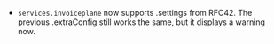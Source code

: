 - `services.invoiceplane` now supports .settings from RFC42. The previous .extraConfig still works the same, but it displays a warning now.
